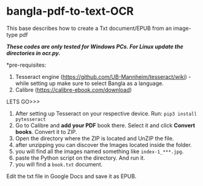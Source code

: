 # bangla-pdf-to-text-OCR
This base describes how to create a Txt document/EPUB from an image-type pdf

***These codes are only tested for Windows PCs. For Linux update the directories in ocr.py.***

*pre-requisites: 
1. Tesseract engine (https://github.com/UB-Mannheim/tesseract/wiki) - while setting up make sure to select Bangla as a language.
2. Calibre (https://calibre-ebook.com/download)

LETS GO>>>
1. After setting up Tesseract on your respective  device. Run: `pip3 install pytesseract`
2. Go to Calibre and **add your PDF** book there. Select it and click **Convert books**. Convert it to ZIP.
3. Open the directory where the ZIP is located and UnZIP the file.
4. after unzipping you can discover the Images located inside the folder.
5. you will find all the images named something like `index-1_***.jpg`.
6. paste the Python script on the directory. And run it.
7. you will find a `book.txt` document.

Edit the txt file in Google Docs and save it as EPUB.

